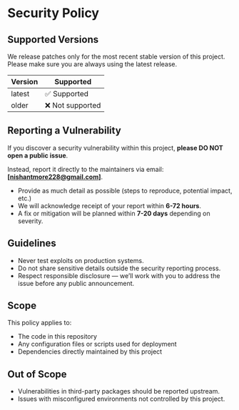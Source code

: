 # Security Policy

## Supported Versions
We release patches only for the most recent stable version of this project.  
Please make sure you are always using the latest release.

| Version | Supported          |
| ------- | ------------------ |
| latest  | ✅ Supported       |
| older   | ❌ Not supported   |

## Reporting a Vulnerability
If you discover a security vulnerability within this project, **please DO NOT open a public issue**.  

Instead, report it directly to the maintainers via email: **[nishantmore228@gmail.com]**.  
- Provide as much detail as possible (steps to reproduce, potential impact, etc.)  
- We will acknowledge receipt of your report within **6-72 hours**.  
- A fix or mitigation will be planned within **7-20 days** depending on severity.  

## Guidelines
- Never test exploits on production systems.  
- Do not share sensitive details outside the security reporting process.  
- Respect responsible disclosure — we’ll work with you to address the issue before any public announcement.  

## Scope
This policy applies to:  
- The code in this repository  
- Any configuration files or scripts used for deployment  
- Dependencies directly maintained by this project  

## Out of Scope
- Vulnerabilities in third-party packages should be reported upstream.  
- Issues with misconfigured environments not controlled by this project.  
